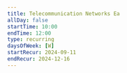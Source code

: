 ```yaml
---
title: Telecommunication Networks Ea
allDay: false
startTime: 10:00
endTime: 12:00
type: recurring
daysOfWeek: [W]
startRecur: 2024-09-11
endRecur: 2024-12-16
---
```

